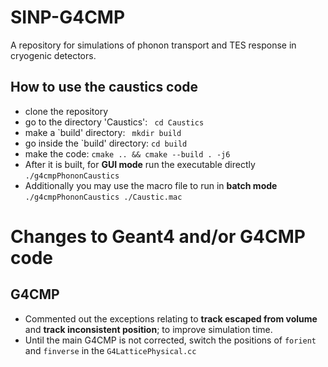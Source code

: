 # SINP-G4CMP
A repository for simulations of phonon  transport and TES response in cryogenic detectors.

## How to use the caustics code
- clone the repository
- go to the directory 'Caustics': ``` cd Caustics```
- make a `build' directory: ``` mkdir build```
- go inside the `build' directory: ``` cd build ```
- make the code: ``` cmake .. && cmake --build . -j6 ```
- After it is built, for **GUI mode** run the executable directly ```./g4cmpPhononCaustics```
- Additionally you may use the macro file to run in **batch mode** ```./g4cmpPhononCaustics ./Caustic.mac```


# Changes to Geant4 and/or G4CMP code 
## G4CMP
- Commented out the exceptions relating to **track escaped from volume** and **track inconsistent position**; to improve simulation time.
- Until the main G4CMP is not corrected, switch the positions of ```forient``` and ```finverse``` in the ```G4LatticePhysical.cc```

